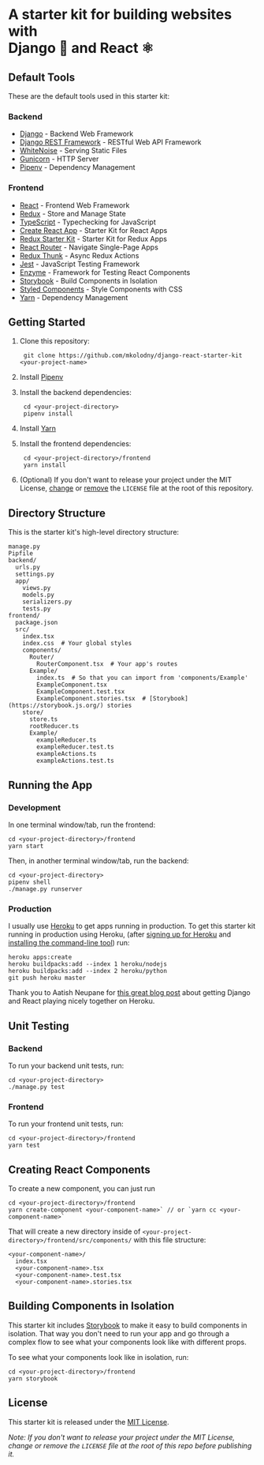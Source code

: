 # A starter kit for building websites with<br/>Django 🐍 and React ⚛️

## Default Tools

These are the default tools used in this starter kit:

### Backend

* [Django](https://www.djangoproject.com/) - Backend Web Framework
* [Django REST Framework](https://www.django-rest-framework.org/) - RESTful Web API Framework
* [WhiteNoise](http://whitenoise.evans.io/en/stable/) - Serving Static Files
* [Gunicorn](https://gunicorn.org/) - HTTP Server
* [Pipenv](https://docs.pipenv.org/en/latest/) - Dependency Management

### Frontend

* [React](https://reactjs.org/) - Frontend Web Framework
* [Redux](https://redux.js.org/) - Store and Manage State
* [TypeScript](https://www.typescriptlang.org) - Typechecking for JavaScript
* [Create React App](https://facebook.github.io/create-react-app/docs/getting-started) - Starter Kit for React Apps
* [Redux Starter Kit](https://redux-starter-kit.js.org/) - Starter Kit for Redux Apps
* [React Router](https://reacttraining.com/react-router/) - Navigate Single-Page Apps
* [Redux Thunk](https://github.com/reduxjs/redux-thunk) - Async Redux Actions
* [Jest](https://jestjs.io/) - JavaScript Testing Framework
* [Enzyme](https://airbnb.io/enzyme/) - Framework for Testing React Components
* [Storybook](https://storybook.js.org/) - Build Components in Isolation
* [Styled Components](https://www.styled-components.com/) - Style Components with CSS
* [Yarn](https://yarnpkg.com/en/) - Dependency Management

[comment]: <> (TODO: Alternatives | How to Remove <- For each dependency)

## Getting Started

1. Clone this repository:

        git clone https://github.com/mkolodny/django-react-starter-kit <your-project-name>
1. Install [Pipenv](https://docs.pipenv.org/en/latest/#install-pipenv-today)
1. Install the backend dependencies:

        cd <your-project-directory>
        pipenv install
1. Install [Yarn](https://yarnpkg.com/en/docs/install)
1. Install the frontend dependencies:

        cd <your-project-directory>/frontend
        yarn install
1. (Optional) If you don't want to release your project under the MIT License, [change](https://choosealicense.com/) or [remove](https://choosealicense.com/no-permission/) the `LICENSE` file at the root of this repository.

## Directory Structure

This is the starter kit's high-level directory structure:

```
manage.py
Pipfile
backend/
  urls.py
  settings.py
  app/
    views.py
    models.py
    serializers.py
    tests.py
frontend/
  package.json
  src/
    index.tsx
    index.css  # Your global styles
    components/
      Router/
        RouterComponent.tsx  # Your app's routes
      Example/
        index.ts  # So that you can import from 'components/Example'
        ExampleComponent.tsx
        ExampleComponent.test.tsx
        ExampleComponent.stories.tsx  # [Storybook](https://storybook.js.org/) stories
    store/
      store.ts
      rootReducer.ts
      Example/
        exampleReducer.ts
        exampleReducer.test.ts
        exampleActions.ts
        exampleActions.test.ts
```

## Running the App

### Development

In one terminal window/tab, run the frontend:

```
cd <your-project-directory>/frontend
yarn start 
```

Then, in another terminal window/tab, run the backend:

```
cd <your-project-directory>
pipenv shell
./manage.py runserver
```

### Production

I usually use [Heroku](https://www.heroku.com/) to get apps running in production. To get this starter kit running in production using Heroku, (after [signing up for Heroku](https://signup.heroku.com/) and [installing the command-line tool](https://devcenter.heroku.com/articles/heroku-cli)) run:

```
heroku apps:create
heroku buildpacks:add --index 1 heroku/nodejs
heroku buildpacks:add --index 2 heroku/python
git push heroku master
```

Thank you to Aatish Neupane for [this great blog post](https://librenepal.com/article/django-and-create-react-app-together-on-heroku/) about getting Django and React playing nicely together on Heroku.

## Unit Testing

### Backend

To run your backend unit tests, run:

```
cd <your-project-directory>
./manage.py test
```

### Frontend

To run your frontend unit tests, run:

```
cd <your-project-directory>/frontend
yarn test
```

## Creating React Components

To create a new component, you can just run

```
cd <your-project-directory>/frontend
yarn create-component <your-component-name>` // or `yarn cc <your-component-name>`
```

That will create a new directory inside of `<your-project-directory>/frontend/src/components/` with this file structure:

```
<your-component-name>/
  index.tsx
  <your-component-name>.tsx
  <your-component-name>.test.tsx
  <your-component-name>.stories.tsx
```

## Building Components in Isolation

This starter kit includes [Storybook](https://storybook.js.org/) to make it easy to build components in isolation. That way you don't need to run your app and go through a complex flow to see what your components look like with different props.

To see what your components look like in isolation, run:

```
cd <your-project-directory>/frontend
yarn storybook
```

## License

This starter kit is released under the [MIT License](https://tldrlegal.com/license/mit-license).

*Note: If you don't want to release your project under the MIT License, change or remove the `LICENSE` file at the root of this repo before publishing it.*
